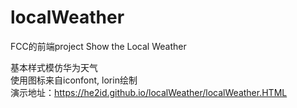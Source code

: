 # localWeather
FCC的前端project Show the Local Weather  

基本样式模仿华为天气  
使用图标来自iconfont, lorin绘制  
演示地址：https://he2id.github.io/localWeather/localWeather.HTML




